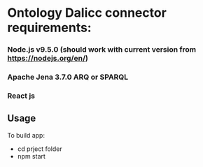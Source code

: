 # Ontology Dalicc connector requirements:
 ### Node.js v9.5.0 (should work with current version from https://nodejs.org/en/)
 ### Apache Jena 3.7.0 ARQ or SPARQL
 ### React js

## Usage

To build app:
 - cd prject folder
 - npm start
  
 
 
